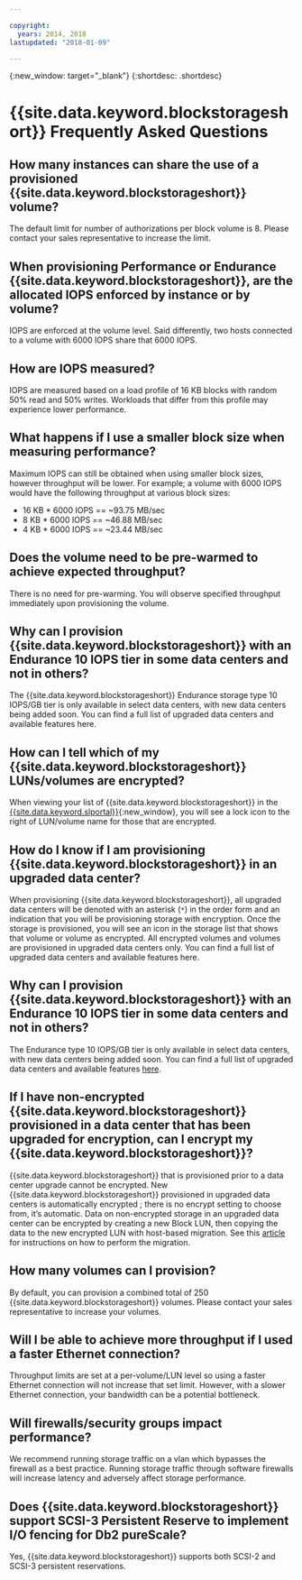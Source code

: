 ```yaml
---

copyright:
  years: 2014, 2018
lastupdated: "2018-01-09"

---
```

{:new_window: target="_blank"}
{:shortdesc: .shortdesc}

# {{site.data.keyword.blockstorageshort}} Frequently Asked Questions

## How many instances can share the use of a provisioned {{site.data.keyword.blockstorageshort}} volume?
The default limit for number of authorizations per block volume is 8. Please contact your sales representative to increase the limit.

## When provisioning Performance or Endurance {{site.data.keyword.blockstorageshort}}, are the allocated IOPS enforced by instance or by volume?
IOPS are enforced at the volume level. Said differently, two hosts connected to a volume with 6000 IOPS share that 6000 IOPS.

## How are IOPS measured?
IOPS are measured based on a load profile of 16 KB blocks with random 50% read and 50% writes. Workloads that differ from this profile may experience lower performance.

## What happens if I use a smaller block size when measuring performance?
Maximum IOPS can still be obtained when using smaller block sizes, however throughput will be lower. For example; a volume with 6000 IOPS would have the following throughput at various block sizes:

- 16 KB * 6000 IOPS == ~93.75 MB/sec 
-  8 KB * 6000 IOPS == ~46.88 MB/sec
-  4 KB * 6000 IOPS == ~23.44 MB/sec

## Does the volume need to be pre-warmed to achieve expected throughput?
There is no need for pre-warming. You will observe specified throughput immediately upon provisioning the volume.

## Why can I provision {{site.data.keyword.blockstorageshort}} with an Endurance 10 IOPS tier in some data centers and not in others?
The {{site.data.keyword.blockstorageshort}} Endurance storage type 10 IOPS/GB tier is only available in select data centers, with new data centers being added soon.  You can find a full list of upgraded data centers and available features here.

## How can I tell which of my {{site.data.keyword.blockstorageshort}} LUNs/volumes are encrypted?
When viewing your list of {{site.data.keyword.blockstorageshort}} in the [{{site.data.keyword.slportal}}](https://control.softlayer.com/){:new_window}, you will see a lock icon to the right of LUN/volume name for those that are encrypted.

## How do I know if I am provisioning {{site.data.keyword.blockstorageshort}} in an upgraded data center?
When provisioning {{site.data.keyword.blockstorageshort}}, all upgraded data centers will be denoted with an asterisk (`*`) in the order form and an indication that you will be provisioning storage with encryption. Once the storage is provisioned, you will see an icon in the storage list that shows that volume or volume as encrypted. All encrypted volumes and volumes are provisioned in upgraded data centers only. You can find a full list of upgraded data centers and available features here.

## Why can I provision {{site.data.keyword.blockstorageshort}} with an Endurance 10 IOPS tier in some data centers and not in others?
The Endurance type 10 IOPS/GB tier is only available in select data centers, with new data centers being added soon.  You can find a full list of upgraded data centers and available features [here](new-ibm-block-and-file-storage-location-and-features.html).

## If I have non-encrypted {{site.data.keyword.blockstorageshort}} provisioned in a data center that has been upgraded for encryption, can I encrypt my {{site.data.keyword.blockstorageshort}}?
{{site.data.keyword.blockstorageshort}} that is provisioned prior to a data center upgrade cannot be encrypted. 
New {{site.data.keyword.blockstorageshort}} provisioned in upgraded data centers is automatically encrypted ; there is no encrypt setting to choose from, it’s automatic. 
Data on non-encrypted storage in an upgraded data center can be encrypted by creating a new Block LUN, then copying the data to the new encrypted LUN with host-based migration. See this [article](migrate-block-storage-encrypted-block-storage) for instructions on how to perform the migration.

## How many volumes can I provision?
By default, you can provision a combined total of 250 {{site.data.keyword.blockstorageshort}} volumes.  Please contact your sales representative to increase your volumes.

## Will I be able to achieve more throughput if I used a faster Ethernet connection?
Throughput limits are set at a per-volume/LUN level so using a faster Ethernet connection will not increase that set limit. However, with a slower Ethernet connection, your bandwidth can be a potential bottleneck.

## Will firewalls/security groups impact performance?
We recommend running storage traffic on a vlan which bypasses the firewall as a best practice. Running storage traffic through software firewalls will increase latency and adversely affect storage performance.

## Does {{site.data.keyword.blockstorageshort}} support SCSI-3 Persistent Reserve to implement I/O fencing for Db2 pureScale?
Yes, {{site.data.keyword.blockstorageshort}} supports both SCSI-2 and SCSI-3 persistent reservations.
